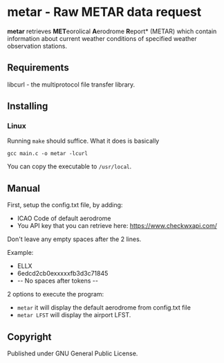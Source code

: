 # metar - Raw METAR data request

**metar** retrieves **MET**eorolical **A**erodrome **R**eport* (METAR) which
contain information about current weather conditions of specified weather
observation stations.

## Requirements
libcurl - the multiprotocol file transfer library.

## Installing

### Linux
Running ```make``` should suffice. What it
does is basically

    gcc main.c -o metar -lcurl

You can copy the executable to ```/usr/local```.

## Manual
First, setup the config.txt file, by adding:
- ICAO Code of default aerodrome
- You API key that you can retrieve here: https://www.checkwxapi.com/

Don't leave any empty spaces after the 2 lines.

Example:
- ELLX
- 6edcd2cb0exxxxxfb3d3c71845
- -- No spaces after tokens --

2 options to execute the program:
- ```metar``` it will display the default aerodrome from config.txt file
- ```metar LFST``` will display the airport LFST.

## Copyright
Published under GNU General Public License.
